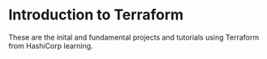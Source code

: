 # Introduction to Terraform

These are the inital and fundamental projects and tutorials using Terraform from HashiCorp learning.
